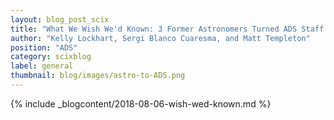 ```yaml
---
layout: blog_post_scix
title: "What We Wish We'd Known: 3 Former Astronomers Turned ADS Staff Share Their Wishlists"
author: "Kelly Lockhart, Sergi Blanco Cuaresma, and Matt Templeton"
position: "ADS"
category: scixblog
label: general
thumbnail: blog/images/astro-to-ADS.png
---
```


{% include _blogcontent/2018-08-06-wish-wed-known.md %}